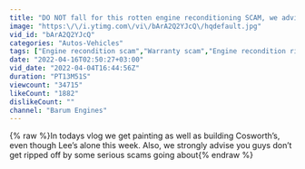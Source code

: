 ```yaml
---
title: "DO NOT fall for this rotten engine reconditioning SCAM, we advise STRONGLY"
image: "https:\/\/i.ytimg.com\/vi\/bArA2Q2YJcQ\/hqdefault.jpg"
vid_id: "bArA2Q2YJcQ"
categories: "Autos-Vehicles"
tags: ["Engine recondition scam","Warranty scam","Engine recondition rip off"]
date: "2022-04-16T02:50:27+03:00"
vid_date: "2022-04-04T16:44:56Z"
duration: "PT13M51S"
viewcount: "34715"
likeCount: "1882"
dislikeCount: ""
channel: "Barum Engines"
---
```

{% raw %}In todays vlog we get painting as well as building Cosworth’s, even though Lee’s alone this week. Also, we strongly advise you guys don’t get ripped off by some serious scams going about{% endraw %}
